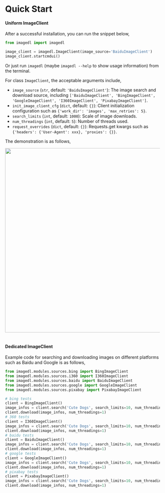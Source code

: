 # Quick Start

#### Uniform ImageClient

After a successful installation, you can run the snippet below,

```python
from imagedl import imagedl

image_client = imagedl.ImageClient(image_source='BaiduImageClient')
image_client.startcmdui()
```

Or just run `imagedl` (maybe `imagedl --help` to show usage information) from the terminal.

For class `ImageClient`, the acceptable arguments include,

- `image_source` (`str`, default: `'BaiduImageClient'`): The image search and download source, including `['BaiduImageClient', 'BingImageClient', 'GoogleImageClient', 'I360ImageClient', 'PixabayImageClient']`.
- `init_image_client_cfg` (`dict`, default: `{}`): Client initialization configuration such as `{'work_dir': 'images', 'max_retries': 5}`.
- `search_limits` (`int`, default: `1000`): Scale of image downloads.
- `num_threadings` (`int`, default: `5`): Number of threads used.
- `request_overrides` (`dict`, default: `{}`): Requests.get kwargs such as `{'headers': {'User-Agent': xxx}, 'proxies': {}}`.

The demonstration is as follows,

<div align="center">
  <img src="https://github.com/CharlesPikachu/imagedl/raw/main/docs/screenshot.gif" width="600"/>
</div>
<br />

#### Dedicated ImageClient

Example code for searching and downloading images on different platforms such as Baidu and Google is as follows,

```python
from imagedl.modules.sources.bing import BingImageClient
from imagedl.modules.sources.i360 import I360ImageClient
from imagedl.modules.sources.baidu import BaiduImageClient
from imagedl.modules.sources.google import GoogleImageClient
from imagedl.modules.sources.pixabay import PixabayImageClient

# bing tests
client = BingImageClient()
image_infos = client.search('Cute Dogs', search_limits=10, num_threadings=1)
client.download(image_infos, num_threadings=1)
# 360 tests
client = I360ImageClient()
image_infos = client.search('Cute Dogs', search_limits=10, num_threadings=1)
client.download(image_infos, num_threadings=1)
# baidu tests
client = BaiduImageClient()
image_infos = client.search('Cute Dogs', search_limits=10, num_threadings=1)
client.download(image_infos, num_threadings=1)
# google tests
client = GoogleImageClient()
image_infos = client.search('Cute Dogs', search_limits=10, num_threadings=1)
client.download(image_infos, num_threadings=1)
# pixabay tests
client = PixabayImageClient()
image_infos = client.search('Cute Dogs', search_limits=10, num_threadings=1)
client.download(image_infos, num_threadings=1)
```